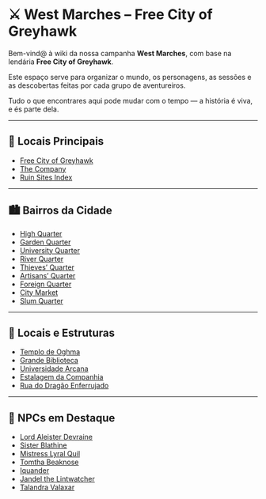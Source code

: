 # ⚔️ West Marches – Free City of Greyhawk

Bem-vind@ à wiki da nossa campanha **West Marches**, com base na lendária **Free City of Greyhawk**.

Este espaço serve para organizar o mundo, os personagens, as sessões e as descobertas feitas por cada grupo de aventureiros.

Tudo o que encontrares aqui pode mudar com o tempo — a história é viva, e és parte dela.

---

## 🌆 Locais Principais

- [Free City of Greyhawk](mapa_da_cidade_de_greyhawk.md)
- [The Company](the_company.md)
- [Ruin Sites Index](ruin_sites_index.md)

---

## 🏙️ Bairros da Cidade

- [High Quarter](high_quarter.md)
- [Garden Quarter](garden_quarter.md)
- [University Quarter](university_quarter.md)
- [River Quarter](river_quarter.md)
- [Thieves’ Quarter](thieves_quarter.md)
- [Artisans’ Quarter](artisans_quarter.md)
- [Foreign Quarter](foreign_quarter.md)
- [City Market](city_market.md)
- [Slum Quarter](slum_quarter.md)

---

## 🛐 Locais e Estruturas

- [Templo de Oghma](templo_de_oghma.md)
- [Grande Biblioteca](grande_biblioteca.md)
- [Universidade Arcana](universidade_arcana.md)
- [Estalagem da Companhia](estalagem_da_companhia.md)
- [Rua do Dragão Enferrujado](rua_do_dragao_enferrujado.md)

---

## 👥 NPCs em Destaque

- [Lord Aleister Devraine](lord_aleister_devraine.md)
- [Sister Blathine](sister_blathine.md)
- [Mistress Lyral Quil](mistress_lyral_quil.md)
- [Tomtha Beaknose](tomtha_beaknose.md)
- [Iquander](iquander.md)
- [Jandel the Lintwatcher](jandel_the_lintwatcher.md)
- [Talandra Valaxar](talandra_v.md)